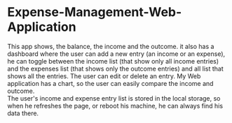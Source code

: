 # Expense-Management-Web-Application
This app shows, the balance, the income and the outcome. it also has a dashboard where the user can add a new entry (an income or an expense), he can toggle between the income list (that show only all income entries) and the expenses list (that shows only the outcome entries) and all list that shows all the entries. 
The user can edit or delete an entry. My Web application has a chart, so the user can easily compare the income and outcome.  
The user's income and expense entry list is stored in the local storage, so when he refreshes the page, or reboot his machine, he can always find his data there.
